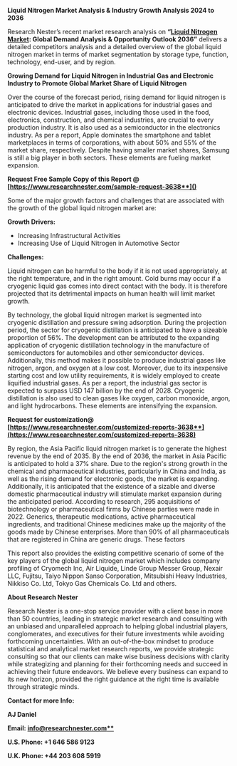 ﻿**Liquid Nitrogen Market Analysis & Industry Growth Analysis 2024 to 2036**

Research Nester’s recent market research analysis on **“[Liquid Nitrogen Market](https://www.researchnester.com/reports/liquid-nitrogen-market/3638): Global Demand Analysis & Opportunity Outlook 2036”** delivers a detailed competitors analysis and a detailed overview of the global liquid nitrogen market in terms of market segmentation by storage type, function, technology, end-user, and by region. 

**Growing Demand for Liquid Nitrogen in Industrial Gas and Electronic Industry to Promote Global Market Share of Liquid Nitrogen**

Over the course of the forecast period, rising demand for liquid nitrogen is anticipated to drive the market in applications for industrial gases and electronic devices. Industrial gases, including those used in the food, electronics, construction, and chemical industries, are crucial to every production industry. It is also used as a semiconductor in the electronics industry. As per a report, Apple dominates the smartphone and tablet marketplaces in terms of corporations, with about 50% and 55% of the market share, respectively. Despite having smaller market shares, Samsung is still a big player in both sectors. These elements are fueling market expansion. 

<a name="_hlk168911023"></a><a name="_hlk168911453"></a>**Request Free Sample Copy of this Report @ [https://www.researchnester.com/sample-request-3638**]()**

Some of the major growth factors and challenges that are associated with the growth of the global liquid nitrogen market are:

**Growth Drivers:**

- Increasing Infrastructural Activities
- Increasing Use of Liquid Nitrogen in Automotive Sector

**Challenges:**

Liquid nitrogen can be harmful to the body if it is not used appropriately, at the right temperature, and in the right amount. Cold burns may occur if a cryogenic liquid gas comes into direct contact with the body. It is therefore projected that its detrimental impacts on human health will limit market growth.

By technology, the global liquid nitrogen market is segmented into cryogenic distillation and pressure swing adsorption. During the projection period, the sector for cryogenic distillation is anticipated to have a sizeable proportion of 56%. The development can be attributed to the expanding application of cryogenic distillation technology in the manufacture of semiconductors for automobiles and other semiconductor devices. Additionally, this method makes it possible to produce industrial gases like nitrogen, argon, and oxygen at a low cost. Moreover, due to its inexpensive starting cost and low utility requirements, it is widely employed to create liquified industrial gases. As per a report, the industrial gas sector is expected to surpass USD 147 billion by the end of 2028. Cryogenic distillation is also used to clean gases like oxygen, carbon monoxide, argon, and light hydrocarbons. These elements are intensifying the expansion.

**Request for customization@ [https://www.researchnester.com/customized-reports-3638**](https://www.researchnester.com/customized-reports-3638)**

By region, the Asia Pacific liquid nitrogen market is to generate the highest revenue by the end of 2035. By the end of 2036, the market in Asia Pacific is anticipated to hold a 37% share. Due to the region's strong growth in the chemical and pharmaceutical industries, particularly in China and India, as well as the rising demand for electronic goods, the market is expanding. Additionally, it is anticipated that the existence of a sizable and diverse domestic pharmaceutical industry will stimulate market expansion during the anticipated period. According to research, 295 acquisitions of biotechnology or pharmaceutical firms by Chinese parties were made in 2022. Generics, therapeutic medications, active pharmaceutical ingredients, and traditional Chinese medicines make up the majority of the goods made by Chinese enterprises. More than 90% of all pharmaceuticals that are registered in China are generic drugs. These factors

This report also provides the existing competitive scenario of some of the key players of the global liquid nitrogen market which includes company profiling of Cryomech Inc, Air Liquide, Linde Group Messer Group, Nexair LLC, Fujitsu, Taiyo Nippon Sanso Corporation, Mitsubishi Heavy Industries, Nikkiso Co. Ltd, Tokyo Gas Chemicals Co. Ltd and others.

<a name="_hlk168910495"></a>**About Research Nester**

Research Nester is a one-stop service provider with a client base in more than 50 countries, leading in strategic market research and consulting with an unbiased and unparalleled approach to helping global industrial players, conglomerates, and executives for their future investments while avoiding forthcoming uncertainties. With an out-of-the-box mindset to produce statistical and analytical market research reports, we provide strategic consulting so that our clients can make wise business decisions with clarity while strategizing and planning for their forthcoming needs and succeed in achieving their future endeavors. We believe every business can expand to its new horizon, provided the right guidance at the right time is available through strategic minds.

**Contact for more Info:**

**AJ Daniel**

**Email: [info@researchnester.com**](mailto:info@researchnester.com)**

**U.S. Phone: +1 646 586 9123** 

**U.K. Phone: +44 203 608 5919**
